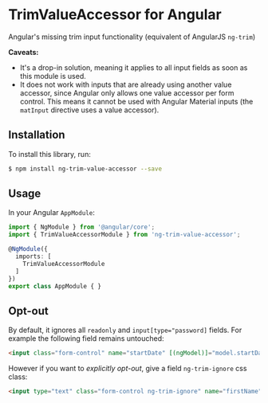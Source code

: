 # TrimValueAccessor for Angular

Angular's missing trim input functionality (equivalent of AngularJS `ng-trim`)

**Caveats:**

* It's a drop-in solution, meaning it applies to all input fields as soon as this module is used.
* It does not work with inputs that are already using another value accessor, since Angular only allows one value accessor per form control. This means it cannot be used with Angular Material inputs (the `matInput` directive uses a value accessor).

## Installation

To install this library, run:

```bash
$ npm install ng-trim-value-accessor --save
```

## Usage

In your Angular `AppModule`:

```typescript
import { NgModule } from '@angular/core';
import { TrimValueAccessorModule } from 'ng-trim-value-accessor';

@NgModule({
  imports: [
    TrimValueAccessorModule
  ]
})
export class AppModule { }
```

## Opt-out

By default, it ignores all `readonly` and `input[type="password]` fields. For example the following field remains untouched:

```html
<input class="form-control" name="startDate" [(ngModel)]="model.startDate" ngbDatepicker readonly>
```

However if you want to *explicitly opt-out*, give a field `ng-trim-ignore` css class:

```html
<input type="text" class="form-control ng-trim-ignore" name="firstName" [(ngModel)]="model.firstName">
```
